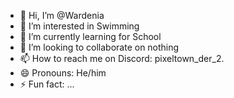 - 👋 Hi, I’m @Wardenia
- 👀 I’m interested in Swimming
- 🌱 I’m currently learning for School
- 💞️ I’m looking to collaborate on nothing
- 📫 How to reach me on Discord: pixeltown_der_2.
- 😄 Pronouns: He/him
- ⚡ Fun fact: ...

<!---
Wardenia/Wardenia is a ✨ special ✨ repository because its `README.md` (this file) appears on your GitHub profile.
You can click the Preview link to take a look at your changes.
--->
